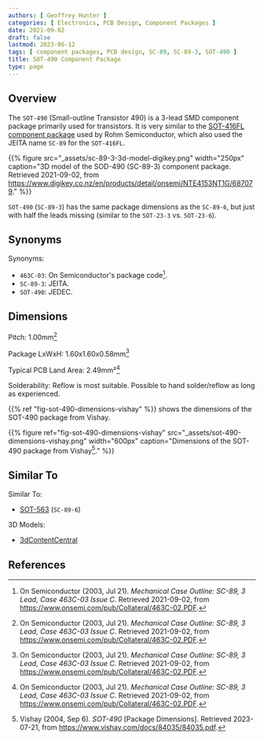 ```yaml
---
authors: [ Geoffrey Hunter ]
categories: [ Electronics, PCB Design, Component Packages ]
date: 2021-09-02
draft: false
lastmod: 2023-06-12
tags: [ component packages, PCB design, SC-89, SC-89-3, SOT-490 ]
title: SOT-490 Component Package
type: page
---
```


## Overview

The `SOT-490` (Small-outline Transistor 490) is a 3-lead SMD component package primarily used for transistors. It is very similar to the [SOT-416FL component package](/pcb-design/component-packages/sot-416-component-package/) used by Rohm Semiconductor, which also used the JEITA name `SC-89` for the `SOT-416FL`.

{{% figure src="_assets/sc-89-3-3d-model-digikey.png" width="250px" caption="3D model of the SOD-490 (SC-89-3) component package. Retrieved 2021-09-02, from https://www.digikey.co.nz/en/products/detail/onsemi/NTE4153NT1G/687079." %}}

`SOT-490` (`SC-89-3`) has the same package dimensions as the `SC-89-6`, but just with half the leads missing (similar to the `SOT-23-3` vs. `SOT-23-6`).

## Synonyms

Synonyms:

* `463C-03`: On Semiconductor's package code[^bib-on-semi-sc-89-3].
* `SC-89-3`: JEITA.
* `SOT-490`: JEDEC.

## Dimensions

Pitch: 1.00mm[^bib-on-semi-sc-89-3]

Package LxWxH: 1.60x1.60x0.58mm[^bib-on-semi-sc-89-3]

Typical PCB Land Area: 2.49mm²[^bib-on-semi-sc-89-3]

Solderability: Reflow is most suitable. Possible to hand solder/reflow as long as experienced.

{{% ref "fig-sot-490-dimensions-vishay" %}} shows the dimensions of the SOT-490 package from Vishay.

{{% figure ref="fig-sot-490-dimensions-vishay" src="_assets/sot-490-dimensions-vishay.png" width="600px" caption="Dimensions of the SOT-490 package from Vishay[^vishay-sot-490]." %}}

## Similar To

Similar To:

* [SOT-563](/pcb-design/component-packages/sot-563-component-package/) (`SC-89-6`)

3D Models:

* [3dContentCentral](https://www.3dcontentcentral.com/download-model.aspx?catalogid=171&id=363411)

## References

[^bib-on-semi-sc-89-3]:  On Semiconductor (2003, Jul 21). _Mechanical Case Outline: SC-89, 3 Lead, Case 463C-03 Issue C_. Retrieved 2021-09-02, from https://www.onsemi.com/pub/Collateral/463C-02.PDF.
[^vishay-sot-490]: Vishay (2004, Sep 6). _SOT-490_ [Package Dimensions]. Retrieved 2023-07-21, from https://www.vishay.com/docs/84035/84035.pdf. 
